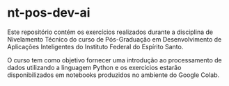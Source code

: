 # nt-pos-dev-ai

Este repositório contém os exercícios realizados durante a disciplina de Nivelamento Técnico do curso de Pós-Graduação em Desenvolvimento de Aplicações Inteligentes do Instituto Federal do Espírito Santo. 

O curso tem como objetivo fornecer uma introdução ao processamento de dados utilizando a linguagem Python e os exercícios estarão disponibilizados em notebooks produzidos no ambiente do Google Colab.
